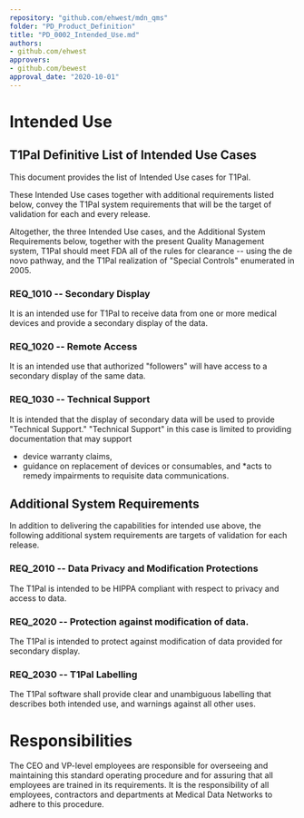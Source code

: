 ```yaml
---
repository: "github.com/ehwest/mdn_qms"
folder: "PD_Product_Definition"
title: "PD_0002_Intended_Use.md"
authors:
- github.com/ehwest
approvers:
- github.com/bewest
approval_date: "2020-10-01"
---
```


# Intended Use

## T1Pal Definitive List of Intended Use Cases

This document provides the list of Intended Use cases for T1Pal.

These Intended Use cases together with additional requirements listed below,
convey the T1Pal system requirements that will be the target of validation for each and every release. 

Altogether, the three Intended Use cases, and the Additional System Requirements below, together with the present Quality Management system, T1Pal should meet FDA all of the rules for clearance -- using the de novo pathway, and the T1Pal realization of "Special Controls" enumerated in 2005.


### REQ_1010 -- Secondary Display
It is an intended use for T1Pal to receive data from one or more medical devices and provide a secondary 
display of the data.

### REQ_1020 -- Remote Access

It is an intended use that authorized "followers" will have access to a secondary display of the same data.

### REQ_1030 -- Technical Support

It is intended that the display of secondary data will be used to provide "Technical Support."  "Technical Support" in this
case is limited to providing documentation that may support 
* device warranty claims, 
* guidance on replacement of devices or consumables, and 
*acts
to remedy impairments to requisite data communications.

## Additional System Requirements

In addition to delivering the capabilities for intended use above, the following additional system requirements are targets of validation for each release.

### REQ_2010 -- Data Privacy and Modification Protections

The T1Pal is intended to be HIPPA compliant with respect to privacy and access to data.

### REQ_2020 -- Protection against modification of data.

The T1Pal is intended to protect against modification of data provided for secondary display.

### REQ_2030 -- T1Pal Labelling

The T1Pal software shall provide clear and unambiguous labelling that describes both intended use, and warnings against all other uses.


# Responsibilities
The CEO and VP-level employees are responsible for overseeing and maintaining this standard operating procedure and for assuring that all employees are trained in its requirements.
It is the responsibility of all employees, contractors and departments at Medical Data Networks to adhere to this procedure.


